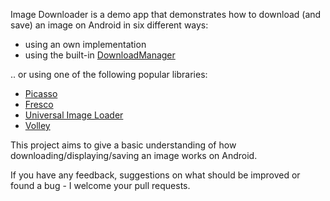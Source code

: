 Image Downloader is a demo app that demonstrates how to download (and save) an image on Android in six different ways:

* using an own implementation
* using the built-in [DownloadManager](http://developer.android.com/reference/android/app/DownloadManager.html)

.. or using one of the following popular libraries:

* [Picasso](https://github.com/square/picasso)
* [Fresco](https://github.com/facebook/fresco)
* [Universal Image Loader](https://github.com/nostra13/Android-Universal-Image-Loader)
* [Volley](https://github.com/mcxiaoke/android-volley)

This project aims to give a basic understanding of how downloading/displaying/saving an image works on Android. 

If you have any feedback, suggestions on what should be improved or found a bug - I welcome your pull requests. 


